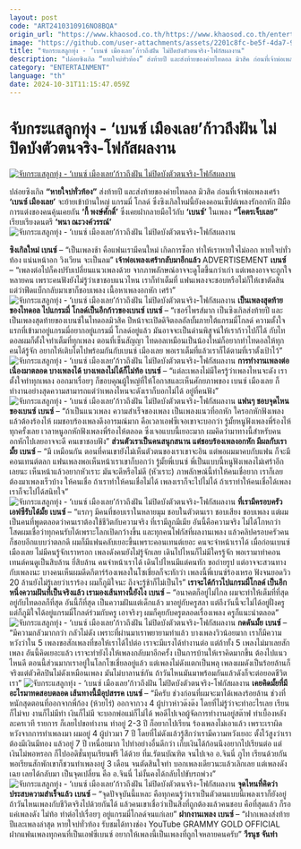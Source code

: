 ```yaml
---
layout: post
code: "ART2410310916NO8BQA"
origin_url: "https://www.khaosod.co.th/https://www.khaosod.co.th/entertainment/news_9482794"
image: "https://github.com/user-attachments/assets/2201c8fc-be5f-4da7-97af-ba59f5cb1be5"
title: "จับกระแสลูกทุ่ง - ‘เบนซ์ เมืองเลย’ก้าวถึงฝัน ไม่ปิดบังตัวตนจริง-โฟกัสผลงาน"
description: "ปล่อยซิงเกิล “หายใจบ่ทั่วท้อง” ส่งท้ายปี และส่งท้ายของค่ายไทดอล มิวสิค ก่อนที่เจ้าพ่อเพลงเศร้า ‘เบนซ์ เมืองเลย’ จะย้ายเข้าบ้านใหญ่ แกรมมี่ โกลด์"
category: "ENTERTAINMENT"
language: "th"
date: 2024-10-31T11:15:47.059Z
---
```


# จับกระแสลูกทุ่ง - ‘เบนซ์ เมืองเลย’ก้าวถึงฝัน ไม่ปิดบังตัวตนจริง-โฟกัสผลงาน

[![จับกระแสลูกทุ่ง - ‘เบนซ์ เมืองเลย’ก้าวถึงฝัน ไม่ปิดบังตัวตนจริง-โฟกัสผลงาน](https://www.khaosod.co.th/wpapp/uploads/2024/10/AA-5-scaled.jpg "จับกระแสลูกทุ่ง - ‘เบนซ์ เมืองเลย’ก้าวถึงฝัน ไม่ปิดบังตัวตนจริง-โฟกัสผลงาน")](https://www.khaosod.co.th/wpapp/uploads/2024/10/AA-5-scaled.jpg)

ปล่อยซิงเกิล **“หายใจบ่ทั่วท้อง”** ส่งท้ายปี และส่งท้ายของค่ายไทดอล มิวสิค ก่อนที่เจ้าพ่อเพลงเศร้า **‘เบนซ์ เมืองเลย’** จะย้ายเข้าบ้านใหญ่ แกรมมี่ โกลด์ ซึ่งซิงเกิลใหม่นี้ยังคงคอนเซ็ปต์เพลงรักอกหัก ฝีมือการแต่งของคนคุ้นเคยกัน **‘กี้ พงษ์ศักดิ์’** ซึ่งเคยฝากลายมือไว้กับ **‘เบนซ์’** ในเพลง **“โคตรเจ็บเลย”** เรียบเรียงดนตรี **‘พนา ณะวงค์วรรณ์’**
![จับกระแสลูกทุ่ง - ‘เบนซ์ เมืองเลย’ก้าวถึงฝัน ไม่ปิดบังตัวตนจริง-โฟกัสผลงาน](https://www.khaosod.co.th/wpapp/uploads/2024/10/1-63.jpg)

**ซิงเกิลใหม่**
**เบนซ์** – “เป็นเพลงช้า คือแฟนเรามีคนใหม่ เกิดการช็อก ทำให้เราหายใจไม่ออก หายใจบ่ทั่วท้อง แน่นหน้าอก วิงเวียน จะเป็นลม”
**เจ้าพ่อเพลงเศร้ากลับมาอีกแล้ว**
ADVERTISEMENT
**เบนซ์** – “เพลงต่อไปก็คงปรับเปลี่ยนแนวเพลงด้วย จากภาพลักษณ์อาจจะดูโตขึ้นกว่าเก่า แต่เพลงอาจจะถูกใจหลายคน เพราะคนฟังยังไม่รู้ว่าเขาชอบแนวไหน เราก็ทำเต็มที่ แฟนเพลงจะชอบหรือไม่ก็ให้เขาตัดสิน แต่ว่าฟีดแบ็กกลับมาเขาก็ชอบเพลง เนื้อหาเพลงอกหัก เศร้า”
![จับกระแสลูกทุ่ง - ‘เบนซ์ เมืองเลย’ก้าวถึงฝัน ไม่ปิดบังตัวตนจริง-โฟกัสผลงาน](https://www.khaosod.co.th/wpapp/uploads/2024/10/2-ครูสลา-เบนซ์.jpg)
**เป็นเพลงสุดท้ายของไทดอล ไปแกรมมี่ โกลด์เป็นอีกก้าวของเบนซ์**
**เบนซ์** – “เซอร์ไพรส์มาก เป็นซิงเกิลส่งท้ายปี และเป็นเพลงสุดท้ายของเบนซ์ในไทดอลมิวสิค ปีหน้าจะเปิดดิจิตอลอัลบั้มภายใต้แกรมมี่โกลด์ ความตั้งใจแรกที่เข้ามาอยู่แกรมมี่อยากอยู่แกรมมี่ โกลด์อยู่แล้ว มันอาจจะเป็นด่านพิสูจน์ให้เราก้าวไปก็ได้ กับไทดอลผมก็ตั้งใจทำเต็มที่ทุกเพลง ตอนที่เซ็นสัญญา ไทดอลเหมือนเป็นน้องใหม่ก็อยากทำไทดอลให้ทุกคนได้รู้จัก อยากให้เติบโตไปพร้อมกันกับเบนซ์ เมืองเลย พอเราเต็มที่แล้วเราก็ได้ตามที่เราตั้งเป้าไว้”
![จับกระแสลูกทุ่ง - ‘เบนซ์ เมืองเลย’ก้าวถึงฝัน ไม่ปิดบังตัวตนจริง-โฟกัสผลงาน](https://www.khaosod.co.th/wpapp/uploads/2024/10/8-14.jpg)
**การทำงานเพลงต่อเนื่องมาตลอด บางเพลงได้ บางเพลงไม่ได้ก็ไม่ท้อ**
**เบนซ์** – “แต่ละเพลงไม่มีใครรู้ว่าเพลงไหนจะดัง เราตั้งใจทำทุกเพลง ออกมาเรื่อยๆ ก็ขอบคุณผู้ใหญ่ที่ให้โอกาสและเห็นศักยภาพของ เบนซ์ เมืองเลย ก็ทำงานอย่างสุดความสามารถแต่ว่าเพลงไหนจะดังเราก็บอกไม่ได้ อยู่ที่คนฟัง”
![จับกระแสลูกทุ่ง - ‘เบนซ์ เมืองเลย’ก้าวถึงฝัน ไม่ปิดบังตัวตนจริง-โฟกัสผลงาน](https://www.khaosod.co.th/wpapp/uploads/2024/10/4-1-1.jpg)
**แฟนๆ ชอบจุดไหนของเบนซ์**
**เบนซ์** – “ถ้าเป็นแนวเพลง ความสำเร็จของเพลง เป็นเพลงแนวที่อกหัก ใครอกหักฟังเพลงแล้วต้องร้องไห้ ผมชอบร้องเพลงดึงอารมณ์มาก คือเวลาเอฟซีเจอเขาจะบอกว่า รู้มั้ยหนูฟังเพลงพี่ร้องไห้ทุกครั้งเลย เวลาหนูอกหักฟังเพลงพี่ร้องไห้ตลอด ซึ่งเจอแบบนี้เยอะมาก ผมคิดว่ามาทางนี้สำหรับคนอกหักไปเลยอาจจะดี คนเขาชอบฟัง”
**ส่วนตัวเราเป็นคนสนุกสนาน แต่ชอบร้องเพลงอกหัก มีผลกับเรามั้ย**
**เบนซ์** – “มี เหมือนกัน ตอนที่คนเขายังไม่เห็นตัวตนของเราเขาจะอิน แต่พอผมมาคบกับแฟน ก็จะมีคอนเทนต์ตลก แฟนเพลงพอเห็นหน้าเราเขาก็บอกว่า รู้มั้ยพี่เบนซ์ พี่เป็นแบบนี้หนูฟังเพลงไม่เศร้าอีกเลยนะ เห็นหน้าแล้วอยากหัวเราะ มันจะดีหรือไม่ดี (หัวเราะ) ภาพลักษณ์นี้ทำให้คนเชื่อยาก เราก็เลยต้องมาเพลงเร็วบ้าง ให้คนเชื่อ ถ้าเราทำให้คนเชื่อไม่ได้ เพลงเราก็จะไปไม่ได้ ถ้าเราทำให้คนเชื่อได้เพลงเราก็จะไปได้สนิทใจ”
![จับกระแสลูกทุ่ง - ‘เบนซ์ เมืองเลย’ก้าวถึงฝัน ไม่ปิดบังตัวตนจริง-โฟกัสผลงาน](https://www.khaosod.co.th/wpapp/uploads/2024/10/3-1-1.jpg)
**ที่เรามีครอบครัวเอฟซีรับได้มั้ย**
**เบนซ์** – “แรกๆ มีคนที่ชอบเราในหลายมุม ชอบในตัวตนเรา ชอบเสียง ชอบเพลง แต่ผมเป็นคนที่พูดตลอดว่าคนเราต้องใช้ชีวิตกับความจริง ที่เรามีลูกมีเมีย อันนี้คือความจริง ไม่ได้โกหกว่าโสดผมเชื่อว่าทุกคนรับได้เพราะโลกเปิดกว้างขึ้น และทุกคนโฟกัสที่ผลงานเพลง แล้วคลิปครอบครัวคนก็ชอบอีกแบบว่าตลกดี ผมก็มีแฟนคลับเยอะขึ้นเพราะคอนเทนต์เยอะ คนจะจำหน้าเราได้ เมื่อก่อนเบนซ์ เมืองเลย ไม่มีคนรู้จักเราหรอก เพลงดังคนยังไม่รู้จักเลย เดินไปไหนก็ไม่มีใครรู้จัก พอเรามาทำคอนเทนต์คนดูเป็นสิบล้าน ยี่สิบล้าน คนจำหน้าเราได้ เดินไปไหนมีแต่คนทัก ขอถ่ายรูป แต่อาจจะสวนทางกับเพลงนะ บางคนเห็นผมดีดกีตาร์ร้องเพลงในโซเชี่ยลก็จะทักว่า เพลงนี้พี่เบนซ์ร้องเหรอ ฟังจนยอดวิว 20 ล้านยังไม่รู้เลยว่าเราร้อง ผมก็ภูมิใจนะ ถึงจะรู้ช้าก็ไม่เป็นไร”
**เราจะได้ก้าวไปแกรมมี่โกลด์ เป็นอีกหนึ่งความฝันที่เป็นจริงแล้ว เรามองเส้นทางนี้ยังไง**
**เบนซ์** – “อนาคตก็อยู่ไม่ไกล ผมจะทำให้เต็มที่ที่สุด อยู่กับไทดอลก็ที่สุด อันนี้ก็ที่สุด เป็นความฝันแต่เด็กแล้ว มาอยู่กับครูสลา แต่ถึงวันนี้จะไม่ได้อยู่ฝั่งครู แต่ก็ภูมิใจได้อยู่แกรมมี่โกลด์ร่วมกับครู เอาจริงๆ ผมก็คุยกับครูตลอดเรื่องเพลง ครูก็แนะนำตลอด”
![จับกระแสลูกทุ่ง - ‘เบนซ์ เมืองเลย’ก้าวถึงฝัน ไม่ปิดบังตัวตนจริง-โฟกัสผลงาน](https://www.khaosod.co.th/wpapp/uploads/2024/10/5-.jpg)
**กดดันมั้ย**
**เบนซ์** – “มีความกลัวมากกว่า กลัวไม่ดัง เพราะที่ผ่านมาเราพยายามทำแล้ว บางเพลงวิวน้อยมาก เราก็มีความหวังว่าใน 5 เพลงขอสักเพลงที่ขอให้เราได้ไปต่อ เราจะมีแรงได้ทำงานต่อ แต่ถ้าทั้ง 5 เพลงไม่มาเลยสักเพลง อันนี้คิดเยอะแล้ว เราจะทำยังไงให้เพลงกลับมาอีกครั้ง เป็นการบ้านให้เราคิดมากขึ้น ต้องไปแนวไหนดี ตอนนี้ส่วนมากเราอยู่ในโลกโซเชี่ยลอยู่แล้ว แต่เพลงไม่ดังแตกเป็นพลุ เพลงผมดังเป็นร้อยล้านก็จริงแต่ตัวศิลปินไม่ดังเหมือนเพลง มันไม่บาลานซ์กัน ถ้าวันไหนมันมาพร้อมกันแล้วดังก็จะต่อยอดชีวิตเรา”
![จับกระแสลูกทุ่ง - ‘เบนซ์ เมืองเลย’ก้าวถึงฝัน ไม่ปิดบังตัวตนจริง-โฟกัสผลงาน](https://www.khaosod.co.th/wpapp/uploads/2024/10/7-23.jpg)
**เคยคิดมั้ยที่มีอะไรมาทดสอบตลอด เส้นทางนี้มีอุปสรรค**
**เบนซ์** – “มีครับ ช่วงก่อนที่ผมจะมาได้เพลงร้อยล้าน ช่วงที่หนักสุดตอนที่ออกจากพี่ก้อง (ห้วยไร่) ออกจากวง 4 ผู้บ่าวห่าวด๊งด๊ง โดยที่ไม่รู้ว่าจะทำอะไรเลย เรียนก็ไม่จบ งานก็ไม่มีทำ เงินก็ไม่มี จะบอกพ่อแม่ก็ไม่ได้ พอดีไปเจอผู้จัดการทำงานอยู่สต๊าฟ ทำเบื้องหลังละครเวที รายการ ก็เลยไปขอทำงาน ทำอยู่ 2-3 ปี ก็อยากไปเรียน ร้องเพลงไม่เอาแล้ว เพราะเราผิดหวังจากการทำเพลงมา ผมอยู่ 4 ผู้บ่าวมา 7 ปี โดยที่ไม่ดังแล้วรู้สึกว่าเรามีความหวังเยอะ ตั้งไว้สูงว่าเราต้องมีเงินมีทอง แล้วอยู่ 7 ปี เหนื่อยมาก ไปทำอย่างอื่นดีกว่า เก็บเงินได้ก้อนนึงอยากไปเรียนต่อ แต่เงินไม่พอหรอก ก็ไปออดิชั่นทุนเรียนฟรี ได้ด้วย ที่ม.รัตนบัณฑิต จนไปเจอ อ.จินนี่ ภูไท เรียนด้วยกัน พอเรียนสักพักเขาก็ชวนทำเพลงอยู่ 3 เดือน จนตัดสินใจทำ บอกเพลงเดียวนะแล้วเลิกเลย แต่เพลงดังเฉย เลยได้กลับมา เป็นจุดเปลี่ยน คือ อ.จินนี่ ไม่งั้นคงได้กลับไปขับรถพ่วง”
![จับกระแสลูกทุ่ง - ‘เบนซ์ เมืองเลย’ก้าวถึงฝัน ไม่ปิดบังตัวตนจริง-โฟกัสผลงาน](https://www.khaosod.co.th/wpapp/uploads/2024/10/6-23.jpg)
**จุดไหนที่คิดว่าประสบความสำเร็จแล้ว**
**เบนซ์** – “จุดปัจจุบันนี้แหละ คือทุกคนรู้ว่าเราเป็นตัวตนแบบนี้เพลงเราก็ยังอยู่ ถ้าวันไหนเพลงกับชีวิตจริงไปด้วยกันได้ แล้วคนเขาเชื่อว่าเป็นสิ่งที่ถูกต้องแล้วคนชอบ คือที่สุดแล้ว ก็รอแค่เพลงดัง ไม่ท้อ ทำต่อไปเรื่อยๆ อยู่แกรมมี่โกลด์จนแก่เลย”
**ฝากงานเพลง**
**เบนซ์** – “ฝากเพลงส่งท้ายปีและเพลงล่าสุด หายใจบ่ทั่วท้อง รับชมได้ทางช่อง YouTube GRAMMY GOLD OFFICIAL ฝากแฟนเพลงทุกคนที่เป็นเอฟซีเบนซ์ อยากให้เพลงนี้เป็นเพลงที่ถูกใจหลายคนครับ”
**วีรนุช จันทำ**